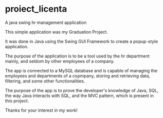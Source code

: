 # proiect_licenta
A java swing hr management application

This simple application was my Graduation Project. 

It was done in Java using the Swing GUI Framework to create a popup-style application.

The purpose of the application is to be a tool used by the hr department mainly, and seldom by other employees of a company.

The app is connected to a MySQL database and is capable of managing the employees and departments of a copmpany, storing and retrieving data, filtering, and some other functionalities.

The purpose of the app is to prove the developer's knowledge of Java, SQL, the way Java interacts with SQL, and the MVC pattern, which is present in this project.

Thanks for your interest in my work!
